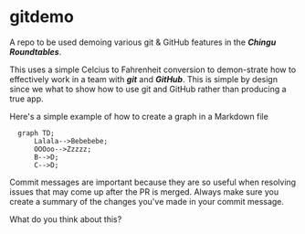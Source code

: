 # gitdemo
A repo to be used demoing various git &amp; GitHub features in the **_Chingu Roundtables_**.

This uses a simple Celcius to Fahrenheit conversion to demon-strate how to effectively work in a team with **_git_** and **_GitHub_**. This is simple by design since we what to show how to use git and GitHub rather than producing a true app.

Here's a simple example of how to create a graph in a Markdown file

```mermaid
  graph TD;
      Lalala-->Bebebebe;
      OOOoo-->Zzzzz;
      B-->D;
      C-->D;
```
Commit messages are important because they are so useful when resolving issues 
that may come up after the PR is merged. Always make sure you create a summary
of the changes you've made in your commit message.

What do you think about this?
